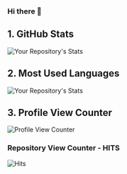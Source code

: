 ### Hi there 👋
## 1. GitHub Stats        
![Your Repository's Stats](https://github-readme-stats.vercel.app/api?username=sumitnagpure&show_icons=true)


## 2. Most Used Languages
![Your Repository's Stats](https://github-readme-stats.vercel.app/api/top-langs/?username=sumitnagpure&theme=blue-green)

## 3. Profile View Counter           
![Profile View Counter](https://komarev.com/ghpvc/?username=sumitnagpure)
        
### Repository View Counter - HITS
![Hits](https://hitcounter.pythonanywhere.com/count/tag.svg?url=https://github.com/sumitnagpure/sumitnagpure)


    
    
<!--
**sumitnagpure/sumitnagpure** is a ✨ _special_ ✨ repository because its `README.md` (this file) appears on your GitHub profile.

Here are some ideas to get you started:

- 🔭 I’m currently working on ...
- 🌱 I’m currently learning ...
- 👯 I’m looking to collaborate on ...
- 🤔 I’m looking for help with ...
- 💬 Ask me about ...
- 📫 How to reach me: ...
- 😄 Pronouns: ...
- ⚡ Fun fact: ...
-->
